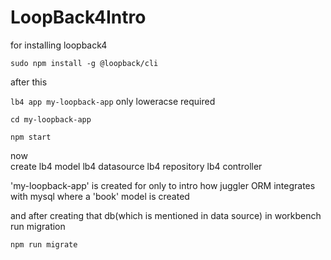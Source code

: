 # LoopBack4Intro


for installing loopback4

```sudo npm install -g @loopback/cli```

after this 

```lb4 app my-loopback-app```  only loweracse required 

```cd my-loopback-app```

```npm start```

now  
  create 
    lb4 model
    lb4 datasource
    lb4 repository
    lb4 controller


'my-loopback-app' is created for only to intro how juggler ORM integrates with mysql where a 'book' model is created

and after creating that db(which is mentioned in data source) in workbench run migration

```npm run migrate```


